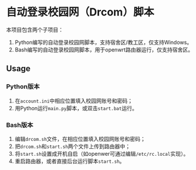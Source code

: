 # 自动登录校园网（Drcom）脚本

本项目包含两个子项目：

1. Python编写的自动登录校园网脚本，支持宿舍区/教工区，仅支持Windows。
2. Bash编写的自动登录校园网脚本，用于openwrt路由器运行，仅支持宿舍区。

## Usage

### Python版本

1. 在`account.ini`中相应位置填入校园网账号和密码；
2. 用Python运行`main.py`脚本，或双击`start.bat`运行。

### Bash版本

1. 编辑`drcom.sh`文件，在相应位置填入校园网账号和密码；
2. 把`drcom.sh`和`start.sh`两个文件上传到路由器中；
3. 将`start.sh`设置成开机自启（如openwer可通过编辑`/etc/rc.local`实现）。
4. 重启路由器，或者直接后台运行脚本`start.sh`。
